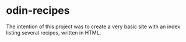 # odin-recipes

The intention of this project was to create a very basic site with an index listing several recipes, written in HTML.
